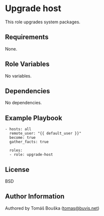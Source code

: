Upgrade host
============

This role upgrades system packages.

Requirements
------------

None.

Role Variables
--------------

No variables.

Dependencies
------------

No dependencies.

Example Playbook
----------------

```
- hosts: all
  remote_user: "{{ default_user }}"
  become: true
  gather_facts: true

  roles:
  - role: upgrade-host
```

License
-------

BSD

Author Information
------------------

Authored by Tomáš Bouška (tomas@buvis.net)
